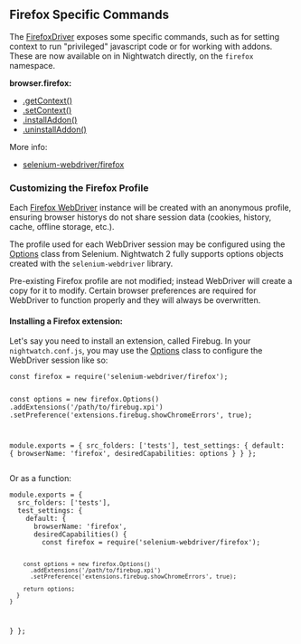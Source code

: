 ## Firefox Specific Commands

The [FirefoxDriver](https://www.selenium.dev/selenium/docs/api/javascript/module/selenium-webdriver/firefox_exports_Driver.html) exposes some specific commands, such as for setting context to run "privileged" javascript code or for working with addons. These are now available on in Nightwatch directly, on the `firefox` namespace.

**browser.firefox:**
- [.getContext()](https://www.selenium.dev/selenium/docs/api/javascript/module/selenium-webdriver/firefox_exports_Driver.html#getContext)
- [.setContext()](https://www.selenium.dev/selenium/docs/api/javascript/module/selenium-webdriver/firefox_exports_Driver.html#setContext)
- [.installAddon()](https://www.selenium.dev/selenium/docs/api/javascript/module/selenium-webdriver/firefox_exports_Driver.html#installAddon)
- [.uninstallAddon()](https://www.selenium.dev/selenium/docs/api/javascript/module/selenium-webdriver/firefox_exports_Driver.html#uninstallAddon)

More info:
- [selenium-webdriver/firefox](https://www.selenium.dev/selenium/docs/api/javascript/module/selenium-webdriver/firefox.html)

### Customizing the Firefox Profile
Each [Firefox WebDriver](https://firefox-source-docs.mozilla.org/testing/geckodriver/index.html) instance will be created with an anonymous profile, ensuring browser historys do not share session data (cookies, history, cache, offline storage, etc.).

The profile used for each WebDriver session may be configured using the [Options](https://www.selenium.dev/selenium/docs/api/javascript/module/selenium-webdriver/firefox_exports_Options.html) class from Selenium. Nightwatch 2 fully supports options objects created with the `selenium-webdriver` library.

<div class="alert alert-warning">
Pre-existing Firefox profile are not modified; instead WebDriver will create a copy for it to modify. Certain browser preferences are required for WebDriver to function properly and they will always be overwritten.
</div>


#### Installing a Firefox extension:

Let's say you need to install an extension, called Firebug. In your `nightwatch.conf.js`, you may use the [Options](https://www.selenium.dev/selenium/docs/api/javascript/module/selenium-webdriver/firefox_exports_Options.html) class to configure the WebDriver session like so:

<div class="sample-test"><pre data-language="javascript"><code class="language-javascript">const firefox = require('selenium-webdriver/firefox');

const options = new firefox.Options()
  .addExtensions('/path/to/firebug.xpi')
  .setPreference('extensions.firebug.showChromeErrors', true);

module.exports = {
  src_folders: ['tests'],
  test_settings: {
    default: {
      browserName: 'firefox',
      desiredCapabilities: options
    }
  }
};
</code></pre></div>

Or as a function:

<div class="sample-test"><pre data-language="javascript"><code class="language-javascript">module.exports = {
  src_folders: ['tests'],
  test_settings: {
    default: {
      browserName: 'firefox',
      desiredCapabilities() {
        const firefox = require('selenium-webdriver/firefox');

        const options = new firefox.Options()
          .addExtensions('/path/to/firebug.xpi')
          .setPreference('extensions.firebug.showChromeErrors', true);
        
        return options;
      }
    }
}
};
</code></pre></div>